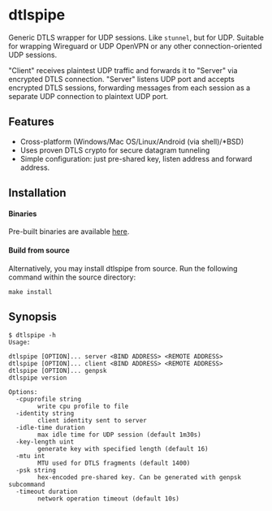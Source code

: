 # dtlspipe

Generic DTLS wrapper for UDP sessions. Like `stunnel`, but for UDP. Suitable for wrapping Wireguard or UDP OpenVPN or any other connection-oriented UDP sessions.

"Client" receives plaintest UDP traffic and forwards it to "Server" via encrypted DTLS connection. "Server" listens UDP port and accepts encrypted DTLS sessions, forwarding messages from each session as a separate UDP connection to plaintext UDP port.

## Features

* Cross-platform (Windows/Mac OS/Linux/Android (via shell)/\*BSD)
* Uses proven DTLS crypto for secure datagram tunneling
* Simple configuration: just pre-shared key, listen address and forward address.

## Installation

#### Binaries

Pre-built binaries are available [here](https://github.com/Snawoot/dtlspipe/releases/latest).

#### Build from source

Alternatively, you may install dtlspipe from source. Run the following command within the source directory:

```
make install
```

## Synopsis

```
$ dtlspipe -h
Usage:

dtlspipe [OPTION]... server <BIND ADDRESS> <REMOTE ADDRESS>
dtlspipe [OPTION]... client <BIND ADDRESS> <REMOTE ADDRESS>
dtlspipe [OPTION]... genpsk
dtlspipe version

Options:
  -cpuprofile string
    	write cpu profile to file
  -identity string
    	client identity sent to server
  -idle-time duration
    	max idle time for UDP session (default 1m30s)
  -key-length uint
    	generate key with specified length (default 16)
  -mtu int
    	MTU used for DTLS fragments (default 1400)
  -psk string
    	hex-encoded pre-shared key. Can be generated with genpsk subcommand
  -timeout duration
    	network operation timeout (default 10s)
```
